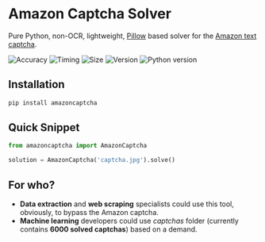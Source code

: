 # Amazon Captcha Solver
Pure Python, non-OCR, lightweight, [Pillow](https://github.com/python-pillow/Pillow) based solver for the [Amazon text captcha](https://www.amazon.com/errors/validateCaptcha).

![Accuracy](https://img.shields.io/badge/accuracy-88.3%25-success)
![Timing](https://img.shields.io/badge/execution%20time-0.4s-red)
![Size](https://img.shields.io/badge/package%20size-2%20MB-informational)
![Version](https://img.shields.io/pypi/v/amazoncaptcha?color=information)
![Python version](https://img.shields.io/pypi/pyversions/amazoncaptcha)

## Installation
```bash
pip install amazoncaptcha
```

## Quick Snippet
```python
from amazoncaptcha import AmazonCaptcha

solution = AmazonCaptcha('captcha.jpg').solve()
```

## For who?
+ **Data extraction** and **web scraping** specialists could use this tool, obviously, to bypass the Amazon captcha.
+ **Machine learning** developers could use *captchas* folder (currently contains **6000 solved captchas**) based on a demand.
